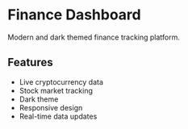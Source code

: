 # Finance Dashboard

Modern and dark themed finance tracking platform.

## Features

- Live cryptocurrency data
- Stock market tracking
- Dark theme
- Responsive design
- Real-time data updates


